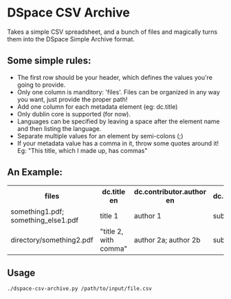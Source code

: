 DSpace CSV Archive
====================
Takes a simple CSV spreadsheet, and a bunch of files and magically turns them into the DSpace Simple Archive format. 

Some simple rules: 
-------------------
* The first row should be your header, which defines the values you're going to provide. 
* Only one column is manditory: 'files'. Files can be organized in any way you want, just provide the proper path!
* Add one column for each metadata element (eg: dc.title)
* Only dublin core is supported (for now).
* Languages can be specified by leaving a space after the element name and then listing the language.
* Separate multiple values for an element by semi-colons (;)
* If your metadata value has a comma in it, throw some quotes around it! Eg: "This title, which I made up, has commas"

An Example: 
-----------
<table>
	<tr>
		<th>files</th>
		<th>dc.title en</th>
		<th>dc.contributor.author en</th>
		<th>dc.subject</th>
		<th>dc.type</th>
	</tr>
	<tr>
		<td>something1.pdf; something_else1.pdf</td>
		<td>title 1</td>
		<td>author 1</td>
		<td>subject 1</td>
		<td>Report</td>
	</tr>
	<tr>
		<td>directory/something2.pdf</td>
		<td>"title 2, with comma"</td>
		<td>author 2a; author 2b</td>
		<td>subject 2</td>
		<td>Article</td>
	</tr>
</table>

Usage 
-----
	./dspace-csv-archive.py /path/to/input/file.csv
